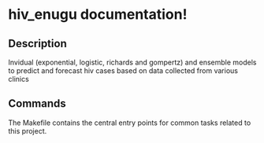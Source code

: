# hiv_enugu documentation!

## Description

Invidual (exponential, logistic, richards and gompertz) and ensemble models to predict and forecast hiv cases based on data collected from various clinics

## Commands

The Makefile contains the central entry points for common tasks related to this project.


